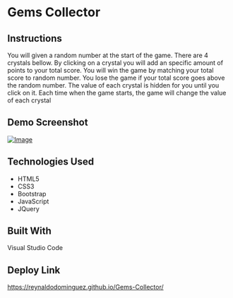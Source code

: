 # Gems Collector

## Instructions

You will given a random number at the start of the game. There are 4 crystals bellow. By clicking on a crystal you will add an specific amount of points to your total score. You will win the game by matching your total score to random number. You lose the game if your total score goes above the random number. The value of each crystal is hidden for you until you click on it. Each time when the game starts, the game will change the value of each crystal

## Demo Screenshot
[![Image](http://dominguez.software/images/collector.png)](https://reynaldodominguez.github.io/Gems-Collector/)

## Technologies Used
* HTML5
* CSS3
* Bootstrap
* JavaScript
* JQuery

## Built With
Visual Studio Code

## Deploy Link
https://reynaldodominguez.github.io/Gems-Collector/
